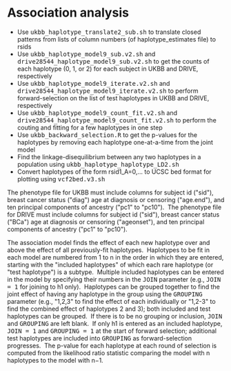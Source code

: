 # Association analysis #

* Use <kbd>ukbb_haplotype_translate2_sub.sh</kbd> to translate closed patterns from lists of column numbers (of haplotype_estimates file) to rsids
* Use <kbd>ukbb_haplotype_model9_sub.v2.sh</kbd> and <kbd>drive28544_haplotype_model9_sub.v2.sh</kbd> to get the counts of each haplotype (0, 1, or 2) for each subject in UKBB and DRIVE, respectively
* Use <kbd>ukbb_haplotype_model9_iterate.v2.sh</kbd> and <kbd>drive28544_haplotype_model9_iterate.v2.sh</kbd> to perform forward-selection on the list of test haplotypes in UKBB and DRIVE, respectively
* Use <kbd>ukbb_haplotype_model9_count_fit.v2.sh</kbd> and <kbd>drive28544_haplotype_model9_count_fit.v2.sh</kbd> to perform the couting and fitting for a few haplotypes in one step
* Use <kbd>ukbb_backward_selection.R</kbd> to get the p-values for the haplotypes by removing each haplotype one-at-a-time from the joint model
* Find the linkage-disequilibrium between any two haplotypes in a population using <kbd>ukbb_haplotype_haplotype_LD2.sh</kbd>
* Convert haplotypes of the form rsid1_A=0,... to UCSC bed format for plotting using <kbd>vcf2bed.v3.sh</kbd>

The phenotype file for UKBB must include columns for subject id ("sid"), breast cancer status ("diag") age at diagnosis or censoring ("age.end"), and ten principal components of ancestry ("pc1" to "pc10").&nbsp; The phenotype file for DRIVE must include columns for subject id ("sid"), breast cancer status ("BCa") age at diagnosis or censoring ("ageonset"), and ten principal components of ancestry ("pc1" to "pc10").

The association model finds the effect of each new haplotype over and above the effect of all previously-fit haplotypes.&nbsp; Haplotypes to be fit in each model are numbered from 1 to n in the order in which they are entered, starting with the "included haplotypes" of which each rare haplotype (or "test haplotype") is a subtype.&nbsp; Multiple included haplotypes can be entered in the model by specifying their numbers in the <kbd>JOIN</kbd> parameter (e.g., <kbd>JOIN = 1</kbd> for joining to h1 only).&nbsp; Haplotypes can be grouped together to find the joint effect of having any haplotype in the group using the <kbd>GROUPING</kbd> parameter (e.g., "1,2,3" to find the effect of each individually or "1,2-3" to find the combined effect of haplotypes 2 and 3); both included and test haplotypes can be grouped.&nbsp; If there is to be no grouping or inclusion, <kbd>JOIN</kbd> and <kbd>GROUPING</kbd> are left blank.&nbsp; If only h1 is entered as an included haplotype, <kbd>JOIN = 1</kbd> and <kbd>GROUPING = 1</kbd> at the start of forward selection; additional test haplotypes are included into <kbd>GROUPING</kbd> as forward-selection progresses.&nbsp; The p-value for each haplotype at each round of selection is computed from the likelihood ratio statistic comparing the model with n haplotypes to the model with n&minus;1.

